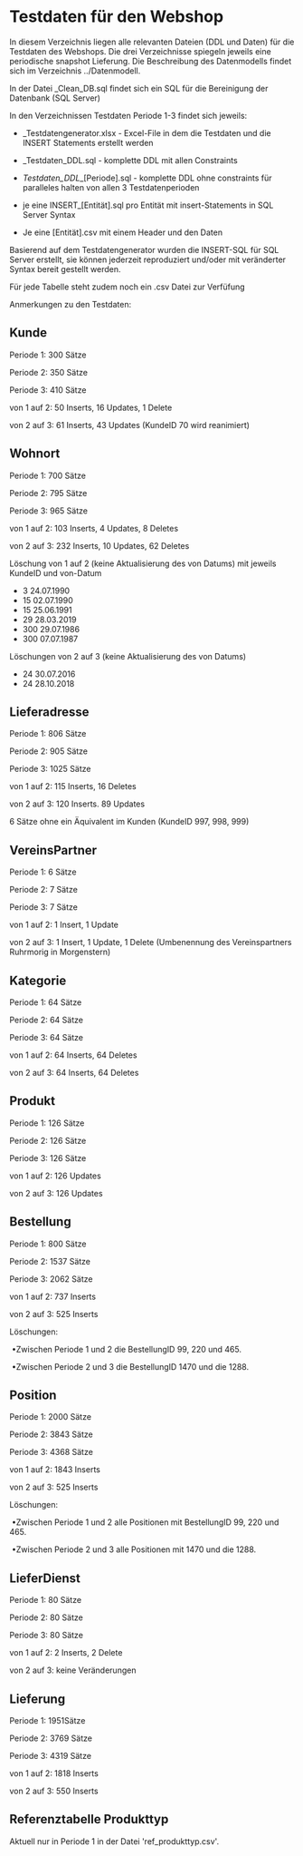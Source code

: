 # Testdaten für den Webshop

In diesem Verzeichnis liegen alle relevanten Dateien (DDL und Daten) für die Testdaten des Webshops. Die drei Verzeichnisse spiegeln jeweils eine periodische snapshot Lieferung. Die Beschreibung des Datenmodells findet sich im Verzeichnis ../Datenmodell.

In der Datei _Clean_DB.sql findet sich ein SQL für die Bereinigung der Datenbank (SQL Server)

In den Verzeichnissen Testdaten Periode 1-3 findet sich jeweils:

- _Testdatengenerator.xlsx  - Excel-File in dem die Testdaten und die INSERT Statements erstellt werden

- _Testdaten_DDL.sql - komplette DDL mit allen Constraints
- _Testdaten_DDL__[Periode].sql - komplette DDL ohne constraints für paralleles halten von allen 3 Testdatenperioden
- je eine INSERT_[Entität].sql pro Entität mit insert-Statements in SQL Server Syntax
- Je eine [Entität].csv mit einem Header und den Daten

Basierend auf dem Testdatengenerator wurden die INSERT-SQL für SQL Server erstellt, sie können jederzeit reproduziert und/oder mit veränderter Syntax bereit gestellt werden.

Für jede Tabelle steht zudem noch ein .csv Datei zur Verfüfung

Anmerkungen zu den Testdaten:

## Kunde
Periode 1: 300 Sätze

Periode 2: 350 Sätze

Periode 3:  410 Sätze

von 1 auf 2: 50 Inserts, 16 Updates, 1 Delete

von 2 auf 3: 61 Inserts, 43 Updates (KundeID 70 wird reanimiert)

## Wohnort
Periode 1:  700 Sätze

Periode 2:  795 Sätze

Periode 3: 965 Sätze

von 1 auf 2: 103 Inserts, 4 Updates, 8 Deletes

von 2 auf 3: 232 Inserts, 10 Updates, 62 Deletes

Löschung von 1 auf 2 (keine Aktualisierung des von Datums) mit jeweils KundeID und von-Datum

- 3	24.07.1990
- 15	02.07.1990
- 15	25.06.1991
- 29	28.03.2019
- 300	29.07.1986
- 300	07.07.1987

Löschungen von 2 auf 3 (keine Aktualisierung des von Datums)

- 24	30.07.2016
- 24	28.10.2018


## Lieferadresse
Periode 1:  806 Sätze

Periode 2: 905 Sätze

Periode 3: 1025 Sätze

von 1 auf 2: 115 Inserts, 16 Deletes

von 2 auf 3: 120 Inserts. 89 Updates

6 Sätze ohne ein Äquivalent im Kunden (KundeID 997, 998, 999)

## VereinsPartner
Periode 1:  6 Sätze

Periode 2: 7 Sätze

Periode 3: 7 Sätze

von 1 auf 2: 1 Insert, 1 Update

von 2 auf 3: 1 Insert, 1 Update, 1 Delete (Umbenennung des Vereinspartners Ruhrmorig in Morgenstern)

## Kategorie
Periode 1:  64 Sätze

Periode 2: 64 Sätze

Periode 3: 64 Sätze

von 1 auf 2: 64 Inserts, 64 Deletes

von 2 auf 3: 64 Inserts, 64 Deletes

## Produkt
Periode 1:  126 Sätze

Periode 2: 126 Sätze

Periode 3: 126 Sätze

von 1 auf 2: 126 Updates

von 2 auf 3: 126 Updates

## Bestellung
Periode 1:  800 Sätze

Periode 2: 1537 Sätze

Periode 3: 2062 Sätze

von 1 auf 2: 737 Inserts

von 2 auf 3: 525 Inserts

Löschungen:

​	•Zwischen Periode 1 und 2 die BestellungID 99, 220 und 465.

​	•Zwischen Periode 2 und 3 die BestellungID 1470 und die 1288.

## Position
Periode 1:  2000 Sätze

Periode 2: 3843 Sätze

Periode 3: 4368 Sätze

von 1 auf 2: 1843 Inserts

von 2 auf 3: 525 Inserts

Löschungen:

​	•Zwischen Periode 1 und 2 alle Positionen mit BestellungID 99, 220 und 465.

​	•Zwischen Periode 2 und 3 alle Positionen mit 1470 und die 1288.

## LieferDienst
Periode 1:  80 Sätze

Periode 2: 80 Sätze

Periode 3: 80 Sätze

von 1 auf 2: 2 Inserts, 2 Delete

von 2 auf 3: keine Veränderungen

## Lieferung
Periode 1:  1951Sätze

Periode 2:  3769 Sätze

Periode 3:  4319 Sätze

von 1 auf 2: 1818 Inserts

von 2 auf 3: 550 Inserts



## Referenztabelle Produkttyp

Aktuell nur in Periode 1 in der Datei 'ref_produkttyp.csv'.
